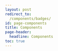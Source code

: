 ```yaml
---
layout: post
redirect_to:
  /components/badges/
id: page-components
title: Components
page-header:
  headline: Components
toc: true
---
```

